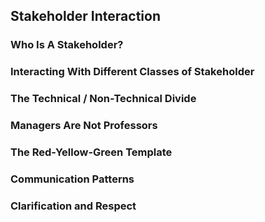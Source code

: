 ## Stakeholder Interaction

### Who Is A Stakeholder?

### Interacting With Different Classes of Stakeholder

### The Technical / Non-Technical Divide

### Managers Are Not Professors

### The Red-Yellow-Green Template

### Communication Patterns

### Clarification and Respect

